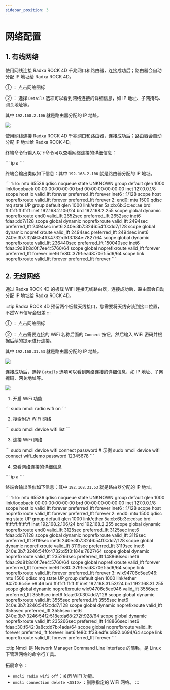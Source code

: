 ```yaml
---
sidebar_position: 3
---
```


# 网络配置

## 1. 有线网络

<Tabs queryString="web-mode">

<TabItem value="图形界面">

使用网线连接 Radxa ROCK 4D 千兆网口和路由器，连接成功后；路由器会自动分配 IP 地址给 Radxa ROCK 4D。

① ： 点击网络图标

② ： 选择 `Details` 选项可以看到网络连接的详细信息，如 IP 地址、子网掩码、网关地址等。

其中 `192.168.2.106` 就是路由器分配的 IP 地址。

<div style={{textAlign: 'center'}}>
    <img src="/img/rock4/4d/web-01.webp" style={{width: '100%', maxWidth: '1200px'}} />
</div>

</TabItem>

<TabItem value="命令行模式">

使用网线连接 Radxa ROCK 4D 千兆网口和路由器，连接成功后；路由器会自动分配 IP 地址给 Radxa ROCK 4D。

终端命令行输入以下命令可以查看网络连接的详细信息：

<NewCodeBlock tip="radxa@radxa-4d$" type="host">
```
ip a
```
</NewCodeBlock>

终端会输出类似如下信息：其中 `192.168.2.106` 就是路由器分配的 IP 地址。

<NewCodeBlock tip="radxa@radxa-4d$" type="host">
```
1: lo: <LOOPBACK,UP,LOWER_UP> mtu 65536 qdisc noqueue state UNKNOWN group default qlen 1000
    link/loopback 00:00:00:00:00:00 brd 00:00:00:00:00:00
    inet 127.0.0.1/8 scope host lo
       valid_lft forever preferred_lft forever
    inet6 ::1/128 scope host noprefixroute
       valid_lft forever preferred_lft forever
2: end0: <BROADCAST,MULTICAST,UP,LOWER_UP> mtu 1500 qdisc mq state UP group default qlen 1000
    link/ether 5a:cb:6b:3c:ed:ae brd ff:ff:ff:ff:ff:ff
    inet 192.168.2.106/24 brd 192.168.2.255 scope global dynamic noprefixroute end0
       valid_lft 2652sec preferred_lft 2652sec
    inet6 fdaa::dd7/128 scope global dynamic noprefixroute
       valid_lft 2494sec preferred_lft 2494sec
    inet6 240e:3b7:3246:54f0::dd7/128 scope global dynamic noprefixroute
       valid_lft 2494sec preferred_lft 2494sec
    inet6 240e:3b7:3246:54f0:4732:d5f3:184e:7827/64 scope global dynamic noprefixroute
       valid_lft 236440sec preferred_lft 150040sec
    inet6 fdaa::9d81:8d0f:7ee4:5760/64 scope global noprefixroute
       valid_lft forever preferred_lft forever
    inet6 fe80::379f:ead8:706f:5d6/64 scope link noprefixroute
       valid_lft forever preferred_lft forever
```
</NewCodeBlock>

</TabItem>

</Tabs>

## 2. 无线网络

通过 Radxa ROCK 4D 的板载 WiFi 连接无线路由器，连接成功后，路由器会自动分配 IP 地址给 Radxa ROCK 4D。

:::tip
Radxa ROCK 4D 预留两个板载天线接口，您需要将天线安装到接口位置，不然WiFi信号会很差
:::

<Tabs queryString="web-mode">

<TabItem value="图形界面">

① ： 点击网络图标

② ： 点击需要连接的 WiFi 名称后面的 `Connect` 按钮，然后输入 WiFi 密码并根据后续的提示进行连接。

其中 `192.168.31.53` 就是路由器分配的 IP 地址。

<div style={{textAlign: 'center'}}>
    <img src="/img/rock4/4d/wifi-connect-01.webp" style={{width: '100%', maxWidth: '1200px'}} />
</div>

连接成功后，选择 `Details` 选项可以看到网络连接的详细信息，如 IP 地址、子网掩码、网关地址等。

<div style={{textAlign: 'center'}}>
    <img src="/img/rock4/4d/wifi-connect-02.webp" style={{width: '100%', maxWidth: '1200px'}} />
</div>

</TabItem>

<TabItem value="命令行模式">

1. 开启 WiFi 功能

<NewCodeBlock tip="radxa@radxa-4d$" type="host">
```
sudo nmcli radio wifi on
```
</NewCodeBlock>

2. 搜索附近 WiFi 网络

<NewCodeBlock tip="radxa@radxa-4d$" type="host">
```
sudo nmcli device wifi list
```
</NewCodeBlock>

3. 连接 WiFi 网络

<NewCodeBlock tip="radxa@radxa-4d$" type="host">
```
sudo nmcli device wifi connect <SSID> password <PASSWORD>
# 示例
sudo nmcli device wifi connect wifi_demo password 12345678
```
</NewCodeBlock>

4. 查看网络连接的详细信息

<NewCodeBlock tip="radxa@radxa-4d$" type="host">
```
ip a
```
</NewCodeBlock>

终端会输出类似如下信息：其中 `192.168.31.53` 就是路由器分配的 IP 地址。

<NewCodeBlock tip="radxa@radxa-4d$" type="host">
```
1: lo: <LOOPBACK,UP,LOWER_UP> mtu 65536 qdisc noqueue state UNKNOWN group default qlen 1000
    link/loopback 00:00:00:00:00:00 brd 00:00:00:00:00:00
    inet 127.0.0.1/8 scope host lo
       valid_lft forever preferred_lft forever
    inet6 ::1/128 scope host noprefixroute
       valid_lft forever preferred_lft forever
2: end0: <BROADCAST,MULTICAST,UP,LOWER_UP> mtu 1500 qdisc mq state UP group default qlen 1000
    link/ether 5a:cb:6b:3c:ed:ae brd ff:ff:ff:ff:ff:ff
    inet 192.168.2.106/24 brd 192.168.2.255 scope global dynamic noprefixroute end0
       valid_lft 3125sec preferred_lft 3125sec
    inet6 fdaa::dd7/128 scope global dynamic noprefixroute
       valid_lft 3119sec preferred_lft 3119sec
    inet6 240e:3b7:3246:54f0::dd7/128 scope global dynamic noprefixroute
       valid_lft 3119sec preferred_lft 3119sec
    inet6 240e:3b7:3246:54f0:4732:d5f3:184e:7827/64 scope global dynamic noprefixroute
       valid_lft 235266sec preferred_lft 148866sec
    inet6 fdaa::9d81:8d0f:7ee4:5760/64 scope global noprefixroute
       valid_lft forever preferred_lft forever
    inet6 fe80::379f:ead8:706f:5d6/64 scope link noprefixroute
       valid_lft forever preferred_lft forever
3: wlx94706c5ee946: <BROADCAST,MULTICAST,UP,LOWER_UP> mtu 1500 qdisc mq state UP group default qlen 1000
    link/ether 94:70:6c:5e:e9:46 brd ff:ff:ff:ff:ff:ff
    inet 192.168.31.53/24 brd 192.168.31.255 scope global dynamic noprefixroute wlx94706c5ee946
       valid_lft 3556sec preferred_lft 3556sec
    inet6 fdaa:0:0:30::dd7/128 scope global dynamic noprefixroute
       valid_lft 3555sec preferred_lft 3555sec
    inet6 240e:3b7:3246:54f2::dd7/128 scope global dynamic noprefixroute
       valid_lft 3555sec preferred_lft 3555sec
    inet6 240e:3b7:3246:54f2:518e:da68:272f:928/64 scope global dynamic noprefixroute
       valid_lft 235266sec preferred_lft 148866sec
    inet6 fdaa::30:f642:3a8c:dd7b:4ada/64 scope global noprefixroute
       valid_lft forever preferred_lft forever
    inet6 fe80::ff38:edfe:b892:b694/64 scope link noprefixroute
       valid_lft forever preferred_lft forever
```
</NewCodeBlock>

:::tip
Nmcli 是 Network Manager Command Line Interface 的简称，是 Linux 下管理网络的命令行工具。

拓展命令：

- `nmcli radio wifi off`：关闭 WiFi 功能。
- `nmcli connection delete <SSID>` ：删除指定的 WiFi 网络。
  :::

</TabItem>

</Tabs>
